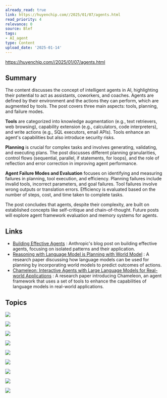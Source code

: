 ```yaml
---
already_read: true
link: https://huyenchip.com//2025/01/07/agents.html
read_priority: 4
relevance: 0
source: Blef
tags:
- AI_agent
type: Content
upload_date: '2025-01-14'
---
```


https://huyenchip.com//2025/01/07/agents.html
## Summary

The content discusses the concept of intelligent agents in AI, highlighting their potential to act as assistants, coworkers, and coaches. Agents are defined by their environment and the actions they can perform, which are augmented by tools. The post covers three main aspects: tools, planning, and failure modes.

**Tools** are categorized into knowledge augmentation (e.g., text retrievers, web browsing), capability extension (e.g., calculators, code interpreters), and write actions (e.g., SQL executors, email APIs). Tools enhance an agent's capabilities but also introduce security risks.

**Planning** is crucial for complex tasks and involves generating, validating, and executing plans. The post discusses different planning granularities, control flows (sequential, parallel, if statements, for loops), and the role of reflection and error correction in improving agent performance.

**Agent Failure Modes and Evaluation** focuses on identifying and measuring failures in planning, tool execution, and efficiency. Planning failures include invalid tools, incorrect parameters, and goal failures. Tool failures involve wrong outputs or translation errors. Efficiency is evaluated based on the number of steps, cost, and time taken to complete tasks.

The post concludes that agents, despite their complexity, are built on established concepts like self-critique and chain-of-thought. Future posts will explore agent framework evaluation and memory systems for agents.
## Links

- [Building Effective Agents](https://www.anthropic.com/research/building-effective-agents) : Anthropic's blog post on building effective agents, focusing on isolated patterns and their application.
- [Reasoning with Language Model is Planning with World Model](https://arxiv.org/abs/2305.15334) : A research paper discussing how language models can be used for planning by incorporating world models to predict outcomes of actions.
- [Chameleon: Interactive Agents with Large Language Models for Real-world Applications](https://arxiv.org/abs/2305.14992) : A research paper introducing Chameleon, an agent framework that uses a set of tools to enhance the capabilities of language models in real-world applications.

## Topics

![](topics/Concept/AI%20Agents)

![](topics/Concept/Knowledge%20augmentation)

![](topics/Concept/Capability%20extension)

![](topics/Concept/Write%20actions)

![](topics/Concept/Planning)

![](topics/Concept/Function%20Calling)

![](topics/Concept/Plan%20generation)

![](topics/Concept/Reflection%20and%20error%20correction)

![](topics/Concept/Tool%20selection)